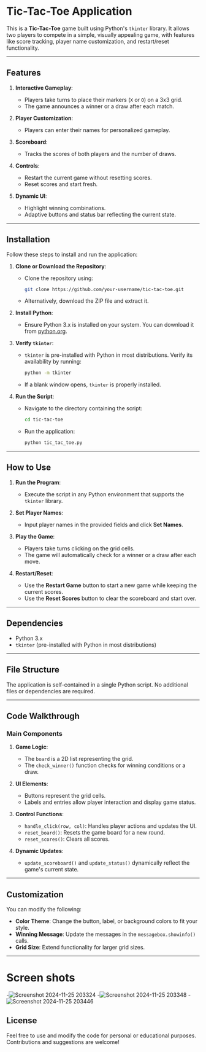 # Tic-Tac-Toe Application

This is a **Tic-Tac-Toe** game built using Python's `tkinter` library. It allows two players to compete in a simple, visually appealing game, with features like score tracking, player name customization, and restart/reset functionality.

---

## Features

1. **Interactive Gameplay**:
   - Players take turns to place their markers (`X` or `O`) on a 3x3 grid.
   - The game announces a winner or a draw after each match.

2. **Player Customization**:
   - Players can enter their names for personalized gameplay.

3. **Scoreboard**:
   - Tracks the scores of both players and the number of draws.

4. **Controls**:
   - Restart the current game without resetting scores.
   - Reset scores and start fresh.

5. **Dynamic UI**:
   - Highlight winning combinations.
   - Adaptive buttons and status bar reflecting the current state.

---

## Installation

Follow these steps to install and run the application:

1. **Clone or Download the Repository**:
   - Clone the repository using:
     ```bash
     git clone https://github.com/your-username/tic-tac-toe.git
     ```
   - Alternatively, download the ZIP file and extract it.

2. **Install Python**:
   - Ensure Python 3.x is installed on your system. You can download it from [python.org](https://www.python.org/).

3. **Verify `tkinter`**:
   - `tkinter` is pre-installed with Python in most distributions. Verify its availability by running:
     ```bash
     python -m tkinter
     ```
   - If a blank window opens, `tkinter` is properly installed.

4. **Run the Script**:
   - Navigate to the directory containing the script:
     ```bash
     cd tic-tac-toe
     ```
   - Run the application:
     ```bash
     python tic_tac_toe.py
     ```

---

## How to Use

1. **Run the Program**:
   - Execute the script in any Python environment that supports the `tkinter` library.

2. **Set Player Names**:
   - Input player names in the provided fields and click **Set Names**.

3. **Play the Game**:
   - Players take turns clicking on the grid cells.
   - The game will automatically check for a winner or a draw after each move.

4. **Restart/Reset**:
   - Use the **Restart Game** button to start a new game while keeping the current scores.
   - Use the **Reset Scores** button to clear the scoreboard and start over.

---

## Dependencies

- Python 3.x
- `tkinter` (pre-installed with Python in most distributions)

---

## File Structure

The application is self-contained in a single Python script. No additional files or dependencies are required.

---

## Code Walkthrough

### Main Components

1. **Game Logic**:
   - The `board` is a 2D list representing the grid.
   - The `check_winner()` function checks for winning conditions or a draw.

2. **UI Elements**:
   - Buttons represent the grid cells.
   - Labels and entries allow player interaction and display game status.

3. **Control Functions**:
   - `handle_click(row, col)`: Handles player actions and updates the UI.
   - `reset_board()`: Resets the game board for a new round.
   - `reset_scores()`: Clears all scores.

4. **Dynamic Updates**:
   - `update_scoreboard()` and `update_status()` dynamically reflect the game's current state.

---

## Customization

You can modify the following:
- **Color Theme**: Change the button, label, or background colors to fit your style.
- **Winning Message**: Update the messages in the `messagebox.showinfo()` calls.
- **Grid Size**: Extend functionality for larger grid sizes.

---

# Screen shots
-![Screenshot 2024-11-25 203324](https://github.com/user-attachments/assets/66a53576-e7e4-45f3-87a0-663724b5163b)
-![Screenshot 2024-11-25 203348](https://github.com/user-attachments/assets/6c5b7ed8-137e-4645-bc09-ee093bbd4aef)
-![Screenshot 2024-11-25 203446](https://github.com/user-attachments/assets/45ed02bd-6603-4188-9356-bad5079af3f4)



## License


Feel free to use and modify the code for personal or educational purposes. Contributions and suggestions are welcome!
